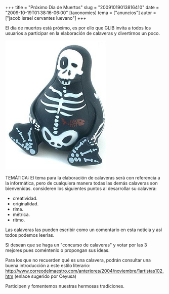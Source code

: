 +++
title = "Próximo Día de Muertos"
slug = "20091019013816410"
date = "2009-10-19T01:38:16-06:00"
[taxonomies]
tema = ["anuncios"]
autor = ["jacob israel cervantes luevano"]
+++

El día de muertos está próximo, es por ello que GLIB invita a todos los usuarios
a participar en la elaboración de calaveras y divertirnos un poco.

![Tux calavera](/static/images/20091019013816410_1_original.jpg)

TEMÁTICA: El tema para la elaboración de calaveras será con referencia a la
informática, pero de cualquiera manera todas las demás calaveras son
bienvenidas. consideren los siguientes puntos al desarrollar su calavera:

- creatividad.
- originalidad.
- rima.
- métrica.
- ritmo.

Las calaveras las pueden escribir como un comentario en esta noticia y así todos
podemos leerlas.

Si desean que se haga un "concurso de calaveras" y votar por las 3 mejores pues
coméntenlo o propongan sus ideas.

Para los que no recuerden qué es una calavera, podrán consultar una buena
introducción a este estilo literario:
<http://www.correodelmaestro.com/anteriores/2004/noviembre/1artistas102.htm>
(enlace sugerido por Ceyusa)

Participen y fomentemos nuestras hermosas tradiciones.
